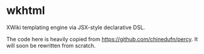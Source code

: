 # wkhtml
XWiki templating engine via JSX-style declarative DSL.

The code here is heavily copied from https://github.com/chinedufn/percy. It will soon be rewritten from scratch.
